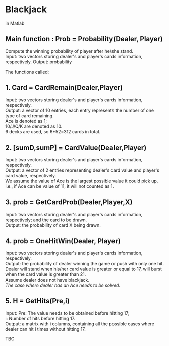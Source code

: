 # Blackjack
in Matlab

## Main function : Prob = Probability(Dealer, Player)
Compute the winning probability of player after he/she stand. \
Input: two vectors storing dealer's and player's cards information, respectively.
Output: probability

The functions called: 
## 1. Card = CardRemain(Dealer,Player)
Input: two vectors storing dealer's and player's cards information, respectively.\
Output: a vector of 10 entries, each entry represents the number of one type of card remaining.\
Ace is denoted as 1;\
10/J/Q/K are denoted as 10.\
6 decks are used, so 6\*52=312 cards in total.

## 2. \[sumD,sumP\] = CardValue(Dealer,Player)
Input: two vectors storing dealer's and player's cards information, respectively.\
Output: a vector of 2 entries representing dealer's card value and player's card value, respectively.\
We assume the value of Ace is the largest possible value it could pick up,\
i.e., if Ace can be value of 11, it will not counted as 1.

## 3. prob = GetCardProb(Dealer,Player,X)
Input: two vectors storing dealer's and player's cards information, respectively; and the card to be drawn.\
Output: the probability of card X being drawn.

## 4. prob = OneHitWin(Dealer, Player)
Input: two vectors storing dealer's and player's cards information, respectively.\
Output: the probability of dealer winning the game or push with only one hit.\
Dealer will stand when his/her card value is greater or equal to 17, will burst when the card value is greater than 21.\
Assume dealer does not have blackjack.\
*The case where dealer has an Ace needs to be solved.*

## 5. H = GetHits(Pre,i)
Input: Pre: The value needs to be obtained before hitting 17;\
       i: Number of hits before hitting 17.\
Output: a matrix with i columns, containing all the possible cases where dealer can hit i times without hitting 17.

TBC
